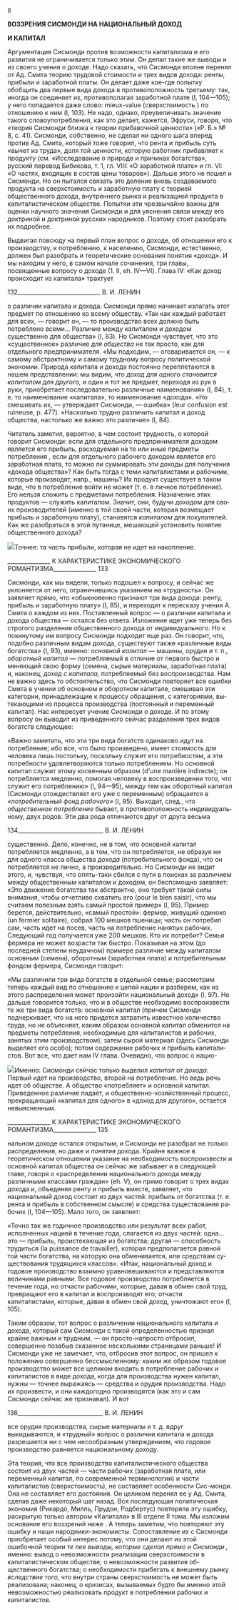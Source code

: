 II

**ВОЗЗРЕНИЯ СИСМОНДИ НА НАЦИОНАЛЬНЫЙ ДОХОД**

**И КАПИТАЛ**

Аргументация Сисмонди против возможности капитализма и его развития не огра­ничивается только этим. Он делал такие же выводы и из своего учения о доходе. Надо сказать, что Сисмонди вполне перенял от Ад. Смита теорию трудовой стоимости и трех видов дохода: ренты, прибыли и заработной платы. Он делает даже кое-где попытку обобщить два первые вида дохода в противоположность третьему: так, иногда он со­единяет их, противополагая заработной плате (I, 104—105); у него попадается даже слово: mieux-value (сверхстоимость ) по отношению к ним (I, 103). Не надо, однако, преувеличивать значение такого словоупотребления, как это делает, кажется, Эфруси, говоря, что «теория Сисмонди близка к теории прибавочной ценности» («Р. Б.» № 8, с. 41). Сисмонди, собственно, не сделал ни одного шага вперед против Ад. Смита, ко­торый тоже говорил, что рента и прибыль суть «вычет из труда», доля той ценности, которую работник прибавляет к продукту (см. «Исследование о природе и причинах богатства», русский перевод Бибикова, т. 1, гл. VIII: «О заработной плате» и гл. VI: «О частях, входящих в состав цены товаров»). Дальше этого не пошел и Сисмонди. Но он пытался связать это деление вновь создаваемого продукта на сверхстоимость и зара­ботную плату с теорией общественного дохода, внутреннего рынка и реализацией про­дукта в капиталистическом обществе. Попытки эти чрезвычайно важны для оценки на­учного значения Сисмонди и для уяснения связи между его доктриной и доктриной русских народников. Поэтому стоит разобрать их подробнее.

Выдвигая повсюду на первый план вопрос о доходе, об отношении его к производ­ству, к потреблению, к населению, Сисмонди, естественно, должен был разобрать и теоретические основания понятия «доход». И мы находим у него, в самом начале сочи­нения, три главы, посвященные вопросу о доходе (1. II, eh. IV—VI). Глава IV: «Как до­ход происходит из капитала» трактует

  

132_____________________________ В. И. ЛЕНИН

о различии капитала и дохода. Сисмонди прямо начинает излагать этот предмет по от­ношению ко всему обществу. «Так как каждый работает для всех, — говорит он, — то производство всех должно быть потреблено всеми... Различие между капиталом и до­ходом существенно для общества» (I, 83). Но Сисмонди чувствует, что это «существен­ное» различие _для общества_ не так просто, как для отдельного предпринимателя. «Мы подходим, — оговаривается он, — к самому абстрактному и самому трудному вопросу политической экономии. Природа капитала и дохода постоянно переплетаются в нашем представлении: мы видим, что _доход для одного становится капиталом для другого,_ и один и тот же предмет, переходя из рук в руки, приобретает последовательно различ­ные наименования» (I, 84), т. е. то наименование «капитала», то наименование «дохо­да». «Но смешивать их, — утверждает Сисмонди, — ошибка» (leur confusion est ruineuse, p. 477). «Насколько трудно различить капитал и доход общества, настолько же важно это различие» (I, 84).

Читатель заметил, вероятно, в чем состоит трудность, о которой говорит Сисмонди: если для отдельного предпринимателя доходом является его прибыль, расходуемая на те или иные предметы потребления , если для отдельного рабочего доходом является его заработная плата, то можно ли суммировать эти доходы для получения «дохода общества»? Как быть тогда с теми капиталистами и рабочими, которые производят, напр., машины? Их продукт существует в таком виде, что в потребление войти не мо­жет (т. е. в личное потребление). Его нельзя сложить с предметами потребления. На­значение этих продуктов — служить капиталом. Значит, они, будучи _доходом_ для сво­их производителей (именно в той своей части, которая возмещает прибыль и заработ­ную плату), становятся _капиталом_ для покупателей. Как же разобраться в этой путани­це, мешающей установить понятие общественного дохода?

![](file:///C:/Users/bot32/AppData/Local/Temp/msohtmlclip1/01/clip_image001.png)Точнее: та _часть_ прибыли, которая не идет на накопление.

  

_______________ К ХАРАКТЕРИСТИКЕ ЭКОНОМИЧЕСКОГО РОМАНТИЗМА_______________ 133

Сисмонди, как мы видели, только подошел к вопросу, и сейчас же уклоняется от не­го, ограничившись указанием на «трудность». Он заявляет прямо, что «обыкновенно признают три вида дохода: ренту, прибыль и заработную плату» (I, 85), и переходит к пересказу учения А. Смита о каждом из них. Поставленный вопрос — о различии капи­тала и дохода общества — остался без ответа. Изложение идет уже теперь без строгого разделения общественного дохода от индивидуального. Но к покинутому им вопросу Сисмонди подходит еще раз. Он говорит, что, подобно различным видам дохода, суще­ствуют также «различные виды богатства» (I, 93), именно: _основной капитал_ — маши­ны, орудия и т. п., _оборотный капитал_ — потребляемый в отличие от первого быстро и меняющий свою форму (семена, сырые материалы, заработная плата) и, наконец, _доход с капитала,_ потребляемый без воспроизводства. Нам не важно здесь то обстоятельство, что Сисмонди повторяет все ошибки Смита в учении об основном и оборотном капита­ле, смешивая эти категории, принадлежащие к процессу обращения, с категориями, вы­текающими из процесса производства (постоянный и переменный капитал). Нас инте­ресует учение Сисмонди о доходе. И по этому вопросу он выводит из приведенного сейчас разделения трех видов богатств следующее:

«Важно заметить, что эти три вида богатств одинаково идут на потребление; ибо все, что было произведено, имеет стоимость для человека лишь постольку, поскольку слу­жит его потребностям, а эти потребности удовлетворяются только потреблением. Но основной капитал служит этому косвенным образом (d'une manière indirecte); он по­требляется медленно, помогая человеку в воспроизведении того, что служит его по­треблению» (I, 94—95), между тем как оборотный капитал (Сисмонди отождествляет его уже с переменным) обращается в _«потребительный фонд рабочего»_ (I, 95). Выхо­дит, след., что _общественное потребление_ бывает, в противоположность индивидуаль­ному, двух родов. Эти два рода отличаются друг от друга весьма

  

134______________________________ В. И. ЛЕНИН

существенно. Дело, конечно, не в том, что основной капитал потребляется медленно, а в том, что он потребляется, не образуя ни для одного класса общества _дохода_ (потреби­тельного фонда), что он потребляется не лично, а производительно. Но Сисмонди не видит этого, и, чувствуя, что опять-таки сбился с пути в поисках за различием между общественным капиталом и доходом, он беспомощно заявляет: «Это движение богатст­ва так абстрактно, оно требует такой силы внимания, чтобы отчетливо схватить его (pour le bien saisir), что мы считаем полезным взять самый простой пример» (I, 95). Пример берется, действительно, «самый простой»: фермер, живущий одиноко (un fermier solitaire), собрал 100 мешков пшеницы; часть он потребил сам, часть идет на по­сев, часть на потребление нанятых рабочих. Следующий год получается уже 200 меш­ков. Кто их потребит? Семья фермера не может возрасти так быстро. Показывая на этом (до последней степени неудачном) примере различие между капиталом основным (семена), оборотным (заработная плата) и потребительным фондом фермера, Сисмонди говорит:

«Мы различили три вида богатств в отдельной семье; рассмотрим теперь каждый вид по отношению к целой нации и разберем, как из этого распределения может про­изойти национальный доход» (I, 97). Но дальше говорится только, что и в обществе не­обходимо воспроизвести те же три вида богатств: основной капитал (причем Сисмонди подчеркивает, что на него придется затратить известное количество труда, но не объяс­няет, каким образом основной капитал обменится на предметы потребления, необходи­мые для капиталистов и рабочих, занятых зтим производством); затем сырой материал (здесь Сисмонди выделяет его особо); потом содержание рабочих и прибыль капитали­стов. Вот все, что дает нам IV глава. Очевидно, что вопрос о нацио-

![](file:///C:/Users/bot32/AppData/Local/Temp/msohtmlclip1/01/clip_image002.png)Именно: Сисмонди сейчас только выделил _капитал_ от _дохода._ Первый идет на производство, второй на потребление. Но ведь речь идет об обществе. А общество «потребляет» и основной капитал. Приве­денное различие падает, и общественно-хозяйственный процесс, прекращающий «капитал для одного» в «доход для другого», остается невыясненным.

  

_______________ К ХАРАКТЕРИСТИКЕ ЭКОНОМИЧЕСКОГО РОМАНТИЗМА_______________ 135

нальном доходе остался открытым, и Сисмонди не разобрал не только распределения, но даже и _понятия_ дохода. Крайне важное в теоретическом отношении указание на не­обходимость воспроизвести и основной капитал общества он сейчас же забывает и в следующей главе, говоря о «распределении национального дохода между различными классами граждан» (eh. V), он прямо говорит о трех видах дохода и, объединяя ренту и прибыль вместе, заявляет, что национальный доход состоит из двух частей: прибыль от богатства (т. е. рента и прибыль в собственном смысле) и средства существования ра­бочих (I, 104—105). Мало того, он заявляет:

«Точно так же годичное производство или результат всех работ, исполненных наци­ей в течение года, слагается из двух частей: одна... это — прибыль, проистекающая из богатства; другая — способность трудиться (la puissance de travailler), которая предпо­лагается равной той части богатства, на которую она обменивается, или средствам су­ществования трудящихся классов». «Итак, национальный доход и годовое производст­во взаимно уравновешиваются и представляются величинами равными. Все годовое производство потребляется в течение года, но отчасти рабочими, которые, давая в об­мен свой труд, превращают его в капитал и воспроизводят его; отчасти капиталистами, которые, давая в обмен свой доход, уничтожают его» (I, 105).

Таким образом, тот вопрос о различении национального капитала и дохода, который сам Сисмонди с такой определенностью признал крайне важным и трудным, — он про­сто-напросто отбросил, совершенно позабыв сказанное несколькими страницами рань­ше! И Сисмонди уже не замечает, что, отбросив этот вопрос, он пришел к положению совершенно бессмысленному: каким же образом годовое производство может все цели­ком входить в потребление рабочих и капиталистов в виде дохода, когда для производ­ства нужен капитал, нужны — точнее выражаясь — средства и орудия производства. Надо их произвести, и они каждогодно производятся (как это и сам Сисмонди сейчас же признавал). И вот

  

136______________________________ В. И. ЛЕНИН

все орудия производства, сырые материалы и т. д. вдруг выкидываются, и «трудный» вопрос о различии капитала и дохода разрешается ни с чем несообразным утверждени­ем, что годовое производство равняется национальному доходу.

Эта теория, что все производство капиталистического общества состоит из двух час­тей — части рабочих (заработная плата, или переменный капитал, по современной тер­минологии) и части капиталистов (сверхстоимость), не составляет особенности Сис-монди. Она не составляет его достояния. Он целиком перенял ее у Ад. Смита, сделав даже некоторый шаг назад. Вся последующая политическая экономия (Рикардо, Милль, Прудон, Родбертус) повторяла эту ошибку, раскрытую только автором «Капитала» в III отделе II тома. Мы изложим основание его воззрений ниже . А теперь заметим, что по­вторяют эту ошибку и наши народники-экономисты. Сопоставление их с Сисмонди приобретает особый интерес потому, что они делают из этой ошибочной теории _те лее_ _выводы, которые сделал прямо и Сисмонди ,_ именно: вывод о невозможности реали­зации сверхстоимости в капиталистическом обществе; о невозможности развития об­щественного богатства; о необходимости прибегать к внешнему рынку _вследствие то­го,_ что внутри страны сверхстоимость не может быть реализована; наконец, о кризисах, вызываемых будто бы именно этой невозможностью реализовать продукт в потребле­нии рабочих и капиталистов.